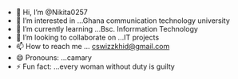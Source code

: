 - 👋 Hi, I’m @Nikita0257
- 👀 I’m interested in ...Ghana communication technology university
- 🌱 I’m currently learning ...Bsc. Inforrmation Technology 
- 💞️ I’m looking to collaborate on ...IT projects 
- 📫 How to reach me ... cswizzkhid@gmail.com
- 😄 Pronouns: ...camary
- ⚡ Fun fact: ...every woman without duty is guilty

<!---
Nikita0257/Nikita0257 is a ✨ special ✨ repository because its `README.md` (this file) appears on your GitHub profile.
You can click the Preview link to take a look at your changes.
--->
